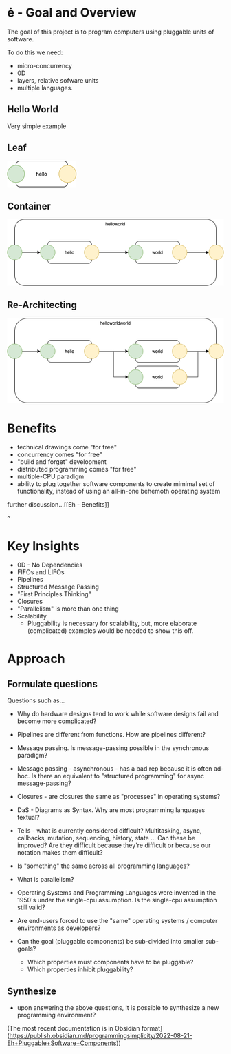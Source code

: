 # ė - Goal and Overview

The goal of this project is to program computers using pluggable units of software.

To do this we need:
- micro-concurrency
- 0D
- layers, relative sofware units
- multiple languages.

## Hello World 
Very simple example
## Leaf
![Leaf](./hello%20world%20eh-Leaf.png)

## Container
![Container](hello%20world%20eh-helloworld.png)

## Re-Architecting
![Different%20Routing](hello%20world%20eh-helloworldworld.png)

# Benefits
- technical drawings come "for free"
- concurrency comes "for free"
- "build and forget" development
- distributed programming comes "for free"
- multiple-CPU paradigm
- ability to plug together software components to create mimimal set of functionality, instead of using an all-in-one behemoth operating system

further discussion...[[Eh - Benefits]]

^
# Key Insights
- 0D - No Dependencies 
- FIFOs and LIFOs
- Pipelines
- Structured Message Passing
- "First Principles Thinking"
- Closures
- "Parallelism" is more than one thing
- Scalability
	- Pluggability is necessary for scalability, but, more elaborate (complicated) examples would be needed to show this off.

# Approach

## Formulate questions
Questions such as...
- Why do hardware designs tend to work while software designs fail and become more complicated?
- Pipelines are different from functions.  How are pipelines different? 
- Message passing.  Is message-passing possible in the synchronous paradigm?
- Message passing - asynchronous - has a bad rep because it is often ad-hoc.  Is there an equivalent to "structured programming" for async message-passing?
- Closures - are closures the same as "processes" in operating systems? 
- DaS - Diagrams as Syntax.  Why are most programming languages textual?
- Tells - what is currently considered difficult?  Multitasking, async, callbacks, mutation, sequencing, history, state ... Can these be improved?  Are they difficult because they're difficult or because our notation makes them difficult?
- Is "something" the same across all programming languages?
- What is parallelism?
- Operating Systems and Programming Languages were invented in the 1950's under the single-cpu assumption.  Is the single-cpu assumption still valid?
- Are end-users forced to use the "same" operating systems / computer environments as developers?

- Can the goal (pluggable components) be sub-divided into smaller sub-goals?
	- Which properties must components have to be pluggable?
	- Which properties inhibit pluggability?


## Synthesize
- upon answering the above questions, it is possible to synthesize a new programming environment?

(The most recent documentation is in Obsidian format](https://publish.obsidian.md/programmingsimplicity/2022-08-21-Eh+Pluggable+Software+Components))


